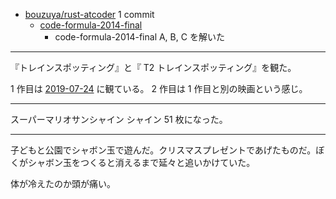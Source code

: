- [bouzuya/rust-atcoder](https://github.com/bouzuya/rust-atcoder) 1 commit
  - [code-formula-2014-final](https://github.com/bouzuya/rust-atcoder/commit/201bfded8492a45fc6183f3b3ff6036411622f1e)
    - code-formula-2014-final A, B, C を解いた

---

『トレインスポッティング』と『 T2 トレインスポッティング』を観た。

1 作目は [2019-07-24][] に観ている。 2 作目は 1 作目と別の映画という感じ。

---

スーパーマリオサンシャイン シャイン 51 枚になった。

---

子どもと公園でシャボン玉で遊んだ。クリスマスプレゼントであげたものだ。ぼくがシャボン玉をつくると消えるまで延々と追いかけていた。

体が冷えたのか頭が痛い。

[2019-07-24]: https://blog.bouzuya.net/2019/07/24/
